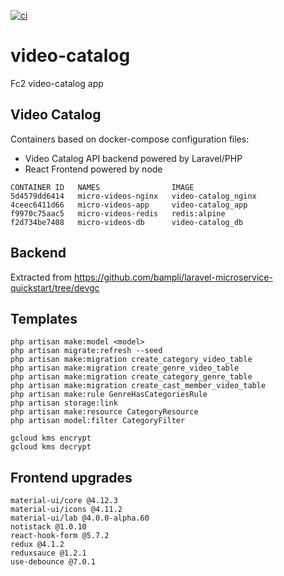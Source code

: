 [![ci](https://github.com/bampli/video-catalog/actions/workflows/cloudbuild.yaml/badge.svg)](https://github.com/bampli/video-catalog/actions/workflows/cloudbuild.yaml)

# video-catalog
Fc2 video-catalog app

## Video Catalog

Containers based on docker-compose configuration files:

- Video Catalog API backend powered by Laravel/PHP
- React Frontend powered by node

```
CONTAINER ID   NAMES                IMAGE
5d4579dd6414   micro-videos-nginx   video-catalog_nginx
4ceec6411d66   micro-videos-app     video-catalog_app
f9970c75aac5   micro-videos-redis   redis:alpine
f2d734be7408   micro-videos-db      video-catalog_db
```

## Backend

Extracted from https://github.com/bampli/laravel-microservice-quickstart/tree/devgc

## Templates

```
php artisan make:model <model>
php artisan migrate:refresh --seed
php artisan make:migration create_category_video_table
php artisan make:migration create_genre_video_table
php artisan make:migration create_category_genre_table
php artisan make:migration create_cast_member_video_table
php artisan make:rule GenreHasCategoriesRule
php artisan storage:link
php artisan make:resource CategoryResource
php artisan model:filter CategoryFilter

gcloud kms encrypt
gcloud kms decrypt

```

## Frontend upgrades

```
material-ui/core @4.12.3
material-ui/icons @4.11.2
material-ui/lab @4.0.0-alpha.60
notistack @1.0.10
react-hook-form @5.7.2
redux @4.1.2
reduxsauce @1.2.1
use-debounce @7.0.1

```